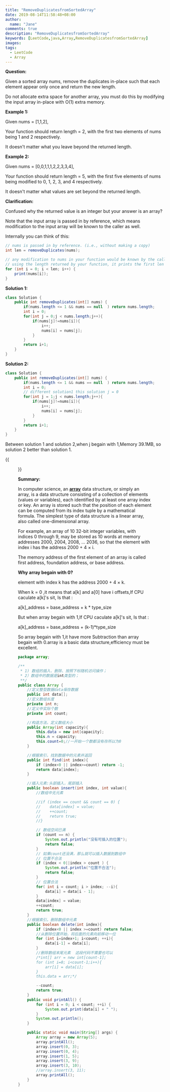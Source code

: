 ```yaml
---
title: "RemoveDuplicatesfromSortedArray"
date: 2019-08-14T11:58:48+08:00
author:
  name: "Jane"
comments: true
description: "RemoveDuplicatesfromSortedArray"
keywords: [LeetCode,java,Array,RemoveDuplicatesfromSortedArray]
images:
tags:
  - LeetCode
  - Array
---
```

**Question:**

Given a sorted array nums, remove the duplicates in-place such that each element appear only once and return the new length.

Do not allocate extra space for another array, you must do this by modifying the input array in-place with O(1) extra memory.

**Example 1:**

Given nums = [1,1,2],

Your function should return length = 2, with the first two elements of nums being 1 and 2 respectively.

It doesn't matter what you leave beyond the returned length.

**Example 2:**

Given nums = [0,0,1,1,1,2,2,3,3,4],

Your function should return length = 5, with the first five elements of nums being modified to 0, 1, 2, 3, and 4 respectively.

It doesn't matter what values are set beyond the returned length.

**Clarification:**

Confused why the returned value is an integer but your answer is an array?

Note that the input array is passed in by reference, which means modification to the input array will be known to the caller as well.

Internally you can think of this:
```java
// nums is passed in by reference. (i.e., without making a copy)
int len = removeDuplicates(nums);

// any modification to nums in your function would be known by the caller.
// using the length returned by your function, it prints the first len elements.
for (int i = 0; i < len; i++) {
    print(nums[i]);
}
```

**Solution 1:**

```java
class Solution {
    public int removeDuplicates(int[] nums) {
        if(nums.length <= 1 && nums == null  ) return nums.length;
        int i = 0;
        for(int j = 0;j < nums.length;j++){
            if(nums[j]!=nums[i]){
                i++;
                nums[i] = nums[j];
            }
        }
        return i+1;
    }
}
```

**Solution 2:**

```java
class Solution {
    public int removeDuplicates(int[] nums) {
        if(nums.length <= 1 && nums == null  ) return nums.length;
        int i = 0;
        // different solution1 this solution j = 0
        for(int j = 1;j < nums.length;j++){
            if(nums[j]!=nums[i]){
                i++;
                nums[i] = nums[j];
            }
        }
        return i+1;
    }
}
```

Between solution 1 and solution 2,when j begain with 1,Memory 39.1MB, so solution 2 better than solution 1.

{{<figure src="/images/RemoveDuplicates.png" alt="logo image" height="200" width="200">}}


**Summary:**

In computer science, an [**array**](https://en.wikipedia.org/wiki/Array_data_structure) data structure, or simply an array, is a data structure consisting of a collection of elements (values or variables), each identified by at least one array index or key. An array is stored such that the position of each element can be computed from its index tuple by a mathematical formula. The simplest type of data structure is a linear array, also called one-dimensional array.

For example, an array of 10 32-bit integer variables, with indices 0 through 9, may be stored as 10 words at memory addresses 2000, 2004, 2008, ... 2036, so that the element with index i has the address 2000 + 4 × i.

The memory address of the first element of an array is called first address, foundation address, or base address.

**Why array begain with 0?**

element with index k has the address 2000 + 4 × k.

When k = 0  ,it means that  a[k] and a[0]  have i offsets,If CPU caculate a[k]'s sit, Is that :

a[k]_address = base_address + k * type_size

But when array begain with 1,If CPU caculate a[k]'s sit, Is that :

a[k]_address = base_address + (k-1)*type_size

So array begain with 1,it have more Subtraction than array begain with 0.array is a basic data structure,efficiency must be excellent.

```java
package array;

/**
 * 1) 数组的插入、删除、按照下标随机访问操作；
 * 2）数组中的数据是int类型的；
 **/
public class Array {
    //定义整型数据data保存数据
    public int data[];
    //定义数组长度
    private int n;
    //定义中实际个数
    private int count;

    //构造方法，定义数组大小
    public Array(int capacity){
        this.data = new int[capacity];
        this.n = capacity;
        this.count=0;//一开始一个数都没有存所以为0
    }

    //根据索引，找到数据中的元素并返回
    public int find(int index){
        if (index<0 || index>=count) return -1;
        return data[index];
    }

    //插入元素:头部插入，尾部插入
    public boolean insert(int index, int value){
        //数组中无元素 

        //if (index == count && count == 0) {
        //    data[index] = value;
        //    ++count;
        //    return true;
        //}

        // 数组空间已满
        if (count == n) {
            System.out.println("没有可插入的位置");
            return false;
        }
        // 如果count还没满，那么就可以插入数据到数组中
        // 位置不合法
        if (index < 0||index > count ) {
            System.out.println("位置不合法");
            return false;
        }
        // 位置合法
        for( int i = count; i > index; --i){
            data[i] = data[i - 1];
        }
        data[index] = value;
        ++count;
        return true;
    }
    //根据索引，删除数组中元素
    public boolean delete(int index){
        if (index<0 || index >=count) return false;
        //从删除位置开始，将后面的元素向前移动一位
        for (int i=index+1; i<count; ++i){
            data[i-1] = data[i];
        }
        //删除数组末尾元素  这段代码不需要也可以
        /*int[] arr = new int[count-1];
        for (int i=0; i<count-1;i++){
            arr[i] = data[i];
        }
        this.data = arr;*/

        --count;
        return true;
    }
    public void printAll() {
        for (int i = 0; i < count; ++i) {
            System.out.print(data[i] + " ");
        }
        System.out.println();
    }

    public static void main(String[] args) {
        Array array = new Array(5);
        array.printAll();
        array.insert(0, 3);
        array.insert(0, 4);
        array.insert(1, 5);
        array.insert(3, 9);
        array.insert(3, 10);
        //array.insert(3, 11);
        array.printAll();
    }
}

```



